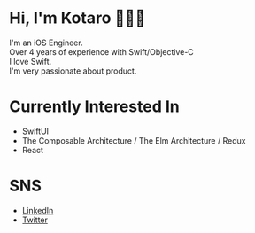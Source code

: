 # Hi, I'm Kotaro 👋👨‍💻
I'm an iOS Engineer.<br>
Over 4 years of experience with Swift/Objective-C<br>
I love Swift.<br>
I'm very passionate about product.


# Currently Interested In
- SwiftUI
- The Composable Architecture / The Elm Architecture / Redux
- React

# SNS
- [LinkedIn](https://www.linkedin.com/in/kotaro-fukuo)
- [Twitter](https://twitter.com/haptaro)
